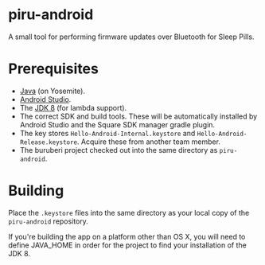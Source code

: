 piru-android
============

A small tool for performing firmware updates over Bluetooth for Sleep Pills.

Prerequisites
=============

- [Java](http://support.apple.com/kb/DL1572) (on Yosemite).
- [Android Studio](http://developer.android.com/sdk/index.html).
- The [JDK 8](http://www.oracle.com/technetwork/java/javase/downloads/jdk8-downloads-2133151.html) (for lambda support).
- The correct SDK and build tools. These will be automatically installed by Android Studio and the Square SDK manager gradle plugin.
- The key stores `Hello-Android-Internal.keystore` and `Hello-Android-Release.keystore`. Acquire these from another team member.
- The buruberi project checked out into the same directory as `piru-android`.

Building
========

Place the `.keystore` files into the same directory as your local copy of the `piru-android` repository.

If you're building the app on a platform other than OS X, you will need to define JAVA_HOME in order for the project to find your installation of the JDK 8.
